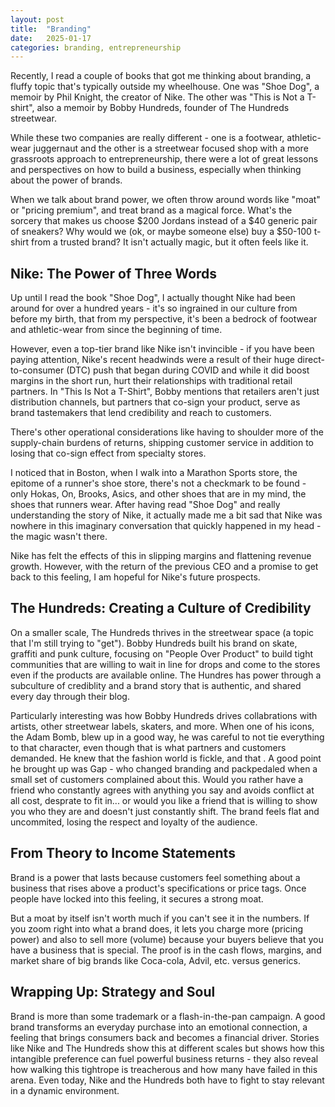 ```yaml
---
layout: post
title:  "Branding"
date:   2025-01-17
categories: branding, entrepreneurship
---
```


Recently, I read a couple of books that got me thinking about branding, a fluffy topic that's typically outside my wheelhouse. One was "Shoe Dog", a memoir by Phil Knight, the creator of Nike. The other was "This is Not a T-shirt", also a memoir by Bobby Hundreds, founder of The Hundreds streetwear.

While these two companies are really different - one is a footwear, athletic-wear juggernaut and the other is a streetwear focused shop with a more grassroots approach to entrepreneurship, there were a lot of great lessons and perspectives on how to build a business, especially when thinking about the power of brands.

When we talk about brand power, we often throw around words like "moat" or "pricing premium", and treat brand as a magical force. What's the sorcery that makes us choose $200 Jordans instead of a $40 generic pair of sneakers? Why would we (ok, or maybe someone else) buy a $50-100 t-shirt from a trusted brand? It isn't actually magic, but it often feels like it.

## **Nike: The Power of Three Words**
Up until I read the book "Shoe Dog", I actually thought Nike had been around for over a hundred years - it's so ingrained in our culture from before my birth, that from my perspective, it's been a bedrock of footwear and athletic-wear from since the beginning of time. 

However, even a top-tier brand like Nike isn't invincible - if you have been paying attention, Nike's recent headwinds were a result of their huge direct-to-consumer (DTC) push that began during COVID and while it did boost margins in the short run, hurt their relationships with traditional retail partners. In "This Is Not a T-Shirt", Bobby mentions that retailers aren't just distribution channels, but partners that co-sign your product, serve as brand tastemakers that lend credibility and reach to customers. 

There's other operational considerations like having to shoulder more of the supply-chain burdens of returns, shipping customer service in addition to losing that co-sign effect from specialty stores.

I noticed that in Boston, when I walk into a Marathon Sports store, the epitome of a runner's shoe store, there's not a checkmark to be found - only Hokas, On, Brooks, Asics, and other shoes that are in my mind, the shoes that runners wear. After having read "Shoe Dog" and really understanding the story of Nike, it actually made me a bit sad that Nike was nowhere in this imaginary conversation that quickly happened in my head - the magic wasn't there.

Nike has felt the effects of this in slipping margins and flattening revenue growth. However, with the return of the previous CEO and a promise to get back to this feeling, I am hopeful for Nike's future prospects.

## **The Hundreds: Creating a Culture of Credibility**
On a smaller scale, The Hundreds thrives in the streetwear space (a topic that I'm still trying to "get"). Bobby Hundreds built his brand on skate, graffiti and punk culture, focusing on "People Over Product" to build tight communities that are willing to wait in line for drops and come to the stores even if the products are available online. The Hundres has power through a subculture of crediblity and a brand story that is authentic, and shared every day through their blog. 

Particularly interesting was how Bobby Hundreds drives collabrations with artists, other streetwear labels, skaters, and more. When one of his icons, the Adam Bomb, blew up in a good way, he was careful to not tie everything to that character, even though that is what partners and customers demanded. He knew that the fashion world is fickle, and that . A good point he brought up was Gap - who changed branding and packpedaled when a small set of customers complained about this. Would you rather have a friend who constantly agrees with anything you say and avoids conflict at all cost, desprate to fit in... or would you like a friend that is willing to show you who they are and doesn't just constantly shift. The brand feels flat and uncommited, losing the respect and loyalty of the audience.

## **From Theory to Income Statements**
Brand is a power that lasts because customers feel something about a business that rises above a product's specifications or price tags. Once people have locked into this feeling, it secures a strong moat.

But a moat by itself isn't worth much if you can't see it in the numbers. If you zoom right into what a brand does, it lets you charge more (pricing power) and also to sell more (volume) because your buyers believe that you have a business that is special. The proof is in the cash flows, margins, and market share of big brands like Coca-cola, Advil, etc. versus generics.

## **Wrapping Up: Strategy and Soul**
Brand is more than some trademark or a flash-in-the-pan campaign. A good brand transforms an everyday purchase into an emotional connection, a feeling that brings consumers back and becomes a financial driver. Stories like Nike and The Hundreds show this at different scales but shows how this intangible preference can fuel powerful business returns - they also reveal how walking this tightrope is treacherous and how many have failed in this arena. Even today, Nike and the Hundreds both have to fight to stay relevant in a dynamic environment.

